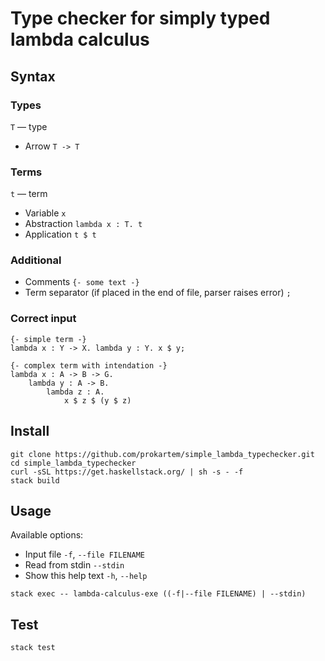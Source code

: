 # Type checker for simply typed lambda calculus

## Syntax

### Types
`T` — type
- Arrow `T -> T`

### Terms
`t` — term 
- Variable `x`
- Abstraction `lambda x : T. t`
- Application `t $ t`

### Additional
- Comments `{- some text -}`
- Term separator (if placed in the end of file, parser raises error) `;`

### Correct input
```
{- simple term -}
lambda x : Y -> X. lambda y : Y. x $ y;

{- complex term with intendation -}
lambda x : A -> B -> G. 
    lambda y : A -> B. 
        lambda z : A. 
            x $ z $ (y $ z)
```

## Install
```
git clone https://github.com/prokartem/simple_lambda_typechecker.git
cd simple_lambda_typechecker
curl -sSL https://get.haskellstack.org/ | sh -s - -f
stack build
```

## Usage
Available options:
 - Input file `-f`, `--file FILENAME`
 - Read from stdin `--stdin`                     
 - Show this help text `-h`, `--help`

`stack exec -- lambda-calculus-exe ((-f|--file FILENAME) | --stdin)`

## Test
`stack test`

